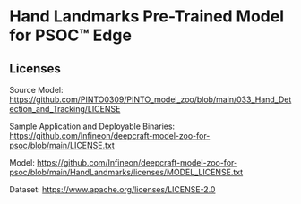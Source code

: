 # Hand Landmarks Pre-Trained Model for PSOC™ Edge

## Licenses

Source Model: https://github.com/PINTO0309/PINTO_model_zoo/blob/main/033_Hand_Detection_and_Tracking/LICENSE

Sample Application and Deployable Binaries: https://github.com/Infineon/deepcraft-model-zoo-for-psoc/blob/main/LICENSE.txt

Model: https://github.com/Infineon/deepcraft-model-zoo-for-psoc/blob/main/HandLandmarks/licenses/MODEL_LICENSE.txt

Dataset: https://www.apache.org/licenses/LICENSE-2.0